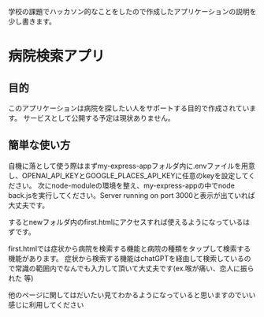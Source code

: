 学校の課題でハッカソン的なことをしたので作成したアプリケーションの説明を少し書きます。

# 病院検索アプリ

## 目的
このアプリケーションは病院を探したい人をサポートする目的で作成されています。
サービスとして公開する予定は現状ありません。

## 簡単な使い方
自機に落として使う際はまずmy-express-appフォルダ内に.envファイルを用意し、OPENAI_API_KEYとGOOGLE_PLACES_API_KEYに任意のkeyを設定してください。
次にnode-moduleの環境を整え、my-express-appの中でnode back.jsを実行してください。Server running on port 3000と表示が出ていれば大丈夫です。

するとnewフォルダ内のfirst.htmlにアクセスすれば使えるようになっているはずです。

first.htmlでは症状から病院を検索する機能と病院の種類をタップして検索する機能があります。
症状から検索する機能はchatGPTを経由して検索しているので常識の範囲内でなんでも入力して頂いて大丈夫です(ex.喉が痛い、恋人に振られた 等)

他のページに関してはだいたい見てわかるようになっていると思いますのでいい感じに利用してください


